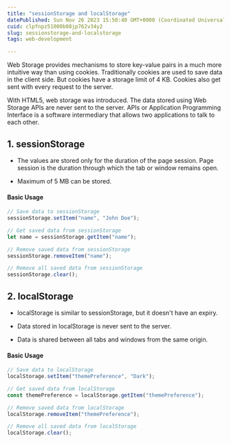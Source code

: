 ```yaml
---
title: "sessionStorage and localStorage"
datePublished: Sun Nov 26 2023 15:50:40 GMT+0000 (Coordinated Universal Time)
cuid: clpfnpz51000b08jp762v34y2
slug: sessionstorage-and-localstorage
tags: web-development

---
```


Web Storage provides mechanisms to store key-value pairs in a much more intuitive way than using cookies. Traditionally cookies are used to save data in the client side. But cookies have a storage limit of 4 KB. Cookies also get sent with every request to the server.

With HTML5, web storage was introduced. The data stored using Web Storage APIs are never sent to the server. APIs or Application Programming Interface is a software intermediary that allows two applications to talk to each other.

## 1\. sessionStorage

* The values are stored only for the duration of the page session. Page session is the duration through which the tab or window remains open.
    
* Maximum of 5 MB can be stored.
    

#### Basic Usage

```js
// Save data to sessionStorage
sessionStorage.setItem("name", "John Doe");

// Get saved data from sessionStorage
let name = sessionStorage.getItem("name");

// Remove saved data from sessionStorage
sessionStorage.removeItem("name");

// Remove all saved data from sessionStorage
sessionStorage.clear();
```

## 2\. localStorage

* localStorage is similar to sessionStorage, but it doesn't have an expiry.
    
* Data stored in localStorage is never sent to the server.
    
* Data is shared between all tabs and windows from the same origin.
    

#### Basic Usage

```js
// Save data to localStorage
localStorage.setItem("themePreference", "Dark");

// Get saved data from localStorage
const themePreference = localStorage.getItem("themePreference");

// Remove saved data from localStorage
localStorage.removeItem("themePreference");

// Remove all saved data from localStorage
localStorage.clear();
```